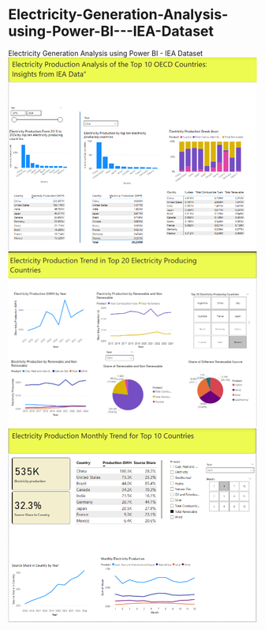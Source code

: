 # Electricity-Generation-Analysis-using-Power-BI---IEA-Dataset
Electricity Generation Analysis using Power BI - IEA Dataset
![Altimage](https://github.com/Laveet/Electricity-Generation-Analysis-using-Power-BI---IEA-Dataset/blob/main/1.png)
![Altimage](https://github.com/Laveet/Electricity-Generation-Analysis-using-Power-BI---IEA-Dataset/blob/main/2.png)
![Altimage](https://github.com/Laveet/Electricity-Generation-Analysis-using-Power-BI---IEA-Dataset/blob/main/3.png)

